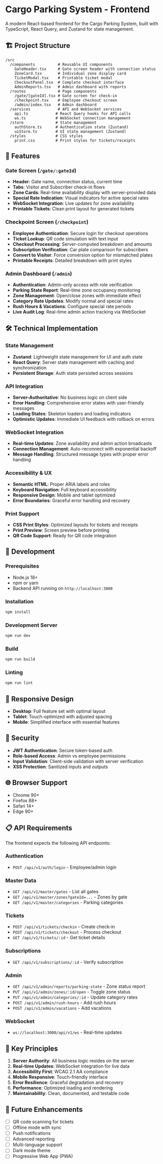 # Cargo Parking System - Frontend

A modern React-based frontend for the Cargo Parking System, built with TypeScript, React Query, and Zustand for state management.

## 🏗️ Project Structure

```
/src
  /components          # Reusable UI components
    GateHeader.tsx     # Gate screen header with connection status
    ZoneCard.tsx       # Individual zone display card
    TicketModal.tsx    # Printable ticket modal
    CheckoutPanel.tsx  # Complete checkout interface
    AdminReports.tsx   # Admin dashboard with reports
  /routes              # Page components
    /gate/[gateId].tsx # Gate screen for check-in
    /checkpoint.tsx    # Employee checkout screen
    /admin/index.tsx   # Admin dashboard
  /services            # API and WebSocket services
    api.ts            # React Query hooks for API calls
    ws.ts             # WebSocket connection management
  /store              # State management
    authStore.ts      # Authentication state (Zustand)
    uiStore.ts        # UI state management (Zustand)
  /styles             # CSS styles
    print.css         # Print styles for tickets/receipts
```

## 🚀 Features

### Gate Screen (`/gate/:gateId`)

- **Header**: Gate name, connection status, current time
- **Tabs**: Visitor and Subscriber check-in flows
- **Zone Cards**: Real-time availability display with server-provided data
- **Special Rate Indication**: Visual indicators for active special rates
- **WebSocket Integration**: Live updates for zone availability
- **Printable Tickets**: Clean print layout for generated tickets

### Checkpoint Screen (`/checkpoint`)

- **Employee Authentication**: Secure login for checkout operations
- **Ticket Lookup**: QR code simulation with text input
- **Checkout Processing**: Server-computed breakdown and amounts
- **Subscription Verification**: Car plate comparison for subscribers
- **Convert to Visitor**: Force conversion option for mismatched plates
- **Printable Receipts**: Detailed breakdown with print styles

### Admin Dashboard (`/admin`)

- **Authentication**: Admin-only access with role verification
- **Parking State Report**: Real-time zone occupancy monitoring
- **Zone Management**: Open/close zones with immediate effect
- **Category Rate Updates**: Modify normal and special rates
- **Rush Hours & Vacations**: Configure special rate periods
- **Live Audit Log**: Real-time admin action tracking via WebSocket

## 🛠️ Technical Implementation

### State Management

- **Zustand**: Lightweight state management for UI and auth state
- **React Query**: Server state management with caching and synchronization
- **Persistent Storage**: Auth state persisted across sessions

### API Integration

- **Server-Authoritative**: No business logic on client side
- **Error Handling**: Comprehensive error states with user-friendly messages
- **Loading States**: Skeleton loaders and loading indicators
- **Optimistic Updates**: Immediate UI feedback with rollback on errors

### WebSocket Integration

- **Real-time Updates**: Zone availability and admin action broadcasts
- **Connection Management**: Auto-reconnect with exponential backoff
- **Message Handling**: Structured message types with proper error handling

### Accessibility & UX

- **Semantic HTML**: Proper ARIA labels and roles
- **Keyboard Navigation**: Full keyboard accessibility
- **Responsive Design**: Mobile and tablet optimized
- **Error Boundaries**: Graceful error handling and recovery

### Print Support

- **CSS Print Styles**: Optimized layouts for tickets and receipts
- **Print Preview**: Screen preview before printing
- **QR Code Support**: Ready for QR code integration

## 🔧 Development

### Prerequisites

- Node.js 18+
- npm or yarn
- Backend API running on `http://localhost:3000`

### Installation

```bash
npm install
```

### Development Server

```bash
npm run dev
```

### Build

```bash
npm run build
```

### Linting

```bash
npm run lint
```

## 📱 Responsive Design

- **Desktop**: Full feature set with optimal layout
- **Tablet**: Touch-optimized with adjusted spacing
- **Mobile**: Simplified interface with essential features

## 🔐 Security

- **JWT Authentication**: Secure token-based auth
- **Role-based Access**: Admin vs employee permissions
- **Input Validation**: Client-side validation with server verification
- **XSS Protection**: Sanitized inputs and outputs

## 🌐 Browser Support

- Chrome 90+
- Firefox 88+
- Safari 14+
- Edge 90+

## 📋 API Requirements

The frontend expects the following API endpoints:

### Authentication

- `POST /api/v1/auth/login` - Employee/admin login

### Master Data

- `GET /api/v1/master/gates` - List all gates
- `GET /api/v1/master/zones?gateId=...` - Zones by gate
- `GET /api/v1/master/categories` - Parking categories

### Tickets

- `POST /api/v1/tickets/checkin` - Create check-in
- `POST /api/v1/tickets/checkout` - Process checkout
- `GET /api/v1/tickets/:id` - Get ticket details

### Subscriptions

- `GET /api/v1/subscriptions/:id` - Verify subscription

### Admin

- `GET /api/v1/admin/reports/parking-state` - Zone status report
- `PUT /api/v1/admin/zones/:id/open` - Toggle zone status
- `PUT /api/v1/admin/categories/:id` - Update category rates
- `POST /api/v1/admin/rush-hours` - Add rush hours
- `POST /api/v1/admin/vacations` - Add vacations

### WebSocket

- `ws://localhost:3000/api/v1/ws` - Real-time updates

## 🎯 Key Principles

1. **Server Authority**: All business logic resides on the server
2. **Real-time Updates**: WebSocket integration for live data
3. **Accessibility First**: WCAG 2.1 AA compliance
4. **Mobile Responsive**: Touch-friendly interface
5. **Error Resilience**: Graceful degradation and recovery
6. **Performance**: Optimized loading and rendering
7. **Maintainability**: Clean, documented, and testable code

## 🚧 Future Enhancements

- [ ] QR code scanning for tickets
- [ ] Offline mode with sync
- [ ] Push notifications
- [ ] Advanced reporting
- [ ] Multi-language support
- [ ] Dark mode theme
- [ ] Progressive Web App (PWA)
